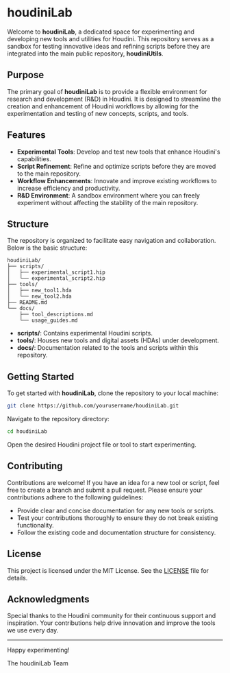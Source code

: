 
# houdiniLab

Welcome to **houdiniLab**, a dedicated space for experimenting and developing new tools and utilities for Houdini. This repository serves as a sandbox for testing innovative ideas and refining scripts before they are integrated into the main public repository, **houdiniUtils**.

## Purpose

The primary goal of **houdiniLab** is to provide a flexible environment for research and development (R&D) in Houdini. It is designed to streamline the creation and enhancement of Houdini workflows by allowing for the experimentation and testing of new concepts, scripts, and tools.

## Features

- **Experimental Tools**: Develop and test new tools that enhance Houdini's capabilities.
- **Script Refinement**: Refine and optimize scripts before they are moved to the main repository.
- **Workflow Enhancements**: Innovate and improve existing workflows to increase efficiency and productivity.
- **R&D Environment**: A sandbox environment where you can freely experiment without affecting the stability of the main repository.

## Structure

The repository is organized to facilitate easy navigation and collaboration. Below is the basic structure:

```
houdiniLab/
├── scripts/
│   ├── experimental_script1.hip
│   └── experimental_script2.hip
├── tools/
│   ├── new_tool1.hda
│   └── new_tool2.hda
├── README.md
└── docs/
    ├── tool_descriptions.md
    └── usage_guides.md
```

- **scripts/**: Contains experimental Houdini scripts.
- **tools/**: Houses new tools and digital assets (HDAs) under development.
- **docs/**: Documentation related to the tools and scripts within this repository.

## Getting Started

To get started with **houdiniLab**, clone the repository to your local machine:

```sh
git clone https://github.com/yourusername/houdiniLab.git
```

Navigate to the repository directory:

```sh
cd houdiniLab
```

Open the desired Houdini project file or tool to start experimenting.

## Contributing

Contributions are welcome! If you have an idea for a new tool or script, feel free to create a branch and submit a pull request. Please ensure your contributions adhere to the following guidelines:

- Provide clear and concise documentation for any new tools or scripts.
- Test your contributions thoroughly to ensure they do not break existing functionality.
- Follow the existing code and documentation structure for consistency.

## License

This project is licensed under the MIT License. See the [LICENSE](LICENSE) file for details.

## Acknowledgments

Special thanks to the Houdini community for their continuous support and inspiration. Your contributions help drive innovation and improve the tools we use every day.

---

Happy experimenting!

The houdiniLab Team
